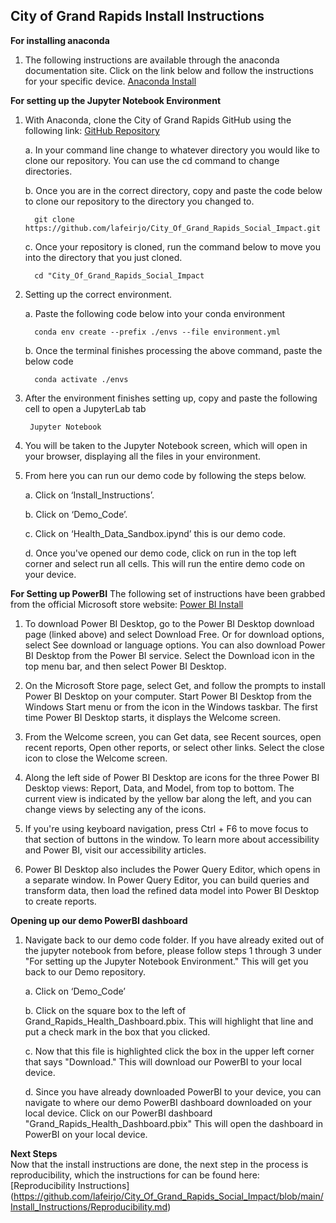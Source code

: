 ## City of Grand Rapids Install Instructions

**For installing anaconda**
1. The following instructions are available through the anaconda documentation site. Click on the link below and follow the instructions for your specific device. [Anaconda Install](https://docs.anaconda.com/free/anaconda/install/index.html)

**For setting up the Jupyter Notebook Environment**
1. With Anaconda, clone the City of Grand Rapids GitHub using the following link:    [GitHub Repository](https://github.com/lafeirjo/City_Of_Grand_Rapids_Social_Impact/tree/main)

   a. In your command line change to whatever directory you would like to clone our repository. You can use the cd command to change directories.
   
   b. Once you are in the correct directory, copy and paste the code below to clone our repository to the directory you changed to.
   
         git clone https://github.com/lafeirjo/City_Of_Grand_Rapids_Social_Impact.git
   
   c. Once your repository is cloned, run the command below to move you into the directory that you just cloned.

         cd "City_Of_Grand_Rapids_Social_Impact
         
   
3. Setting up the correct environment.

   a. Paste the following code below into your conda environment

         conda env create --prefix ./envs --file environment.yml
   
   b. Once the terminal finishes processing the above command, paste the below code

         conda activate ./envs

5. After the environment finishes setting up, copy and paste the following cell to open a JupyterLab tab

        Jupyter Notebook

7. You will be taken to the Jupyter Notebook screen, which will open in your browser, displaying all the files in your environment.

8. From here you can run our demo code by following the steps below.

   a. Click on ‘Install_Instructions’.

   b. Click on ‘Demo_Code’.
     
   c. Click on ‘Health_Data_Sandbox.ipynd’ this is our demo code.
    
   d. Once you've opened our demo code, click on run in the top left corner and select run all cells. This will run the entire demo code on your device.
   
**For Setting up PowerBI**
The following set of instructions have been grabbed from the official Microsoft store website: 
[Power BI Install](https://learn.microsoft.com/en-us/power-bi/fundamentals/desktop-getting-started)

1. To download Power BI Desktop, go to the Power BI Desktop download page (linked above) and select Download Free. Or for download options, select See download or language options. You can also download Power BI Desktop from the Power BI service. Select the Download icon in the top menu bar, and then select Power BI Desktop.

2. On the Microsoft Store page, select Get, and follow the prompts to install Power BI Desktop on your computer. Start Power BI Desktop from the Windows Start menu or from the icon in the Windows taskbar. The first time Power BI Desktop starts, it displays the Welcome screen.

3. From the Welcome screen, you can Get data, see Recent sources, open recent reports, Open other reports, or select other links. Select the close icon to close the Welcome screen.

4. Along the left side of Power BI Desktop are icons for the three Power BI Desktop views: Report, Data, and Model, from top to bottom. The current view is indicated by the yellow bar along the left, and you can change views by selecting any of the icons.

5. If you're using keyboard navigation, press Ctrl + F6 to move focus to that section of buttons in the window. To learn more about accessibility and Power BI, visit our accessibility articles.

6. Power BI Desktop also includes the Power Query Editor, which opens in a separate window. In Power Query Editor, you can build queries and transform data, then load the refined data model into Power BI Desktop to create reports.

**Opening up our demo PowerBI dashboard**
1. Navigate back to our demo code folder. If you have already exited out of the jupyter notebook from before, please follow steps 1 through 3 under "For setting up the Jupyter Notebook Environment." This will get you back to our Demo repository.

   a. Click on ‘Demo_Code’

   b. Click on the square box to the left of Grand_Rapids_Health_Dashboard.pbix. This will highlight that line and put a check mark in the box that you clicked.

   c. Now that this file is highlighted click the box in the upper left corner that says "Download." This will download our PowerBI to your local device.

   d. Since you have already downloaded PowerBI to your device, you can navigate to where our demo PowerBI dashboard downloaded on your local device. Click on our PowerBI dashboard "Grand_Rapids_Health_Dashboard.pbix" This will open the dashboard in PowerBI on your local device. 

**Next Steps**   
   Now that the install instructions are done, the next step in the process is reproducibility, which the instructions for can be found here: [Reproducibility Instructions]               (https://github.com/lafeirjo/City_Of_Grand_Rapids_Social_Impact/blob/main/Install_Instructions/Reproducibility.md)
